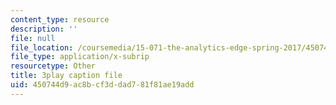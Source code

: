 ```yaml
---
content_type: resource
description: ''
file: null
file_location: /coursemedia/15-071-the-analytics-edge-spring-2017/450744d9ac8bcf3ddad781f81ae19add_En0xvjBnmfU.srt
file_type: application/x-subrip
resourcetype: Other
title: 3play caption file
uid: 450744d9-ac8b-cf3d-dad7-81f81ae19add
---
```

